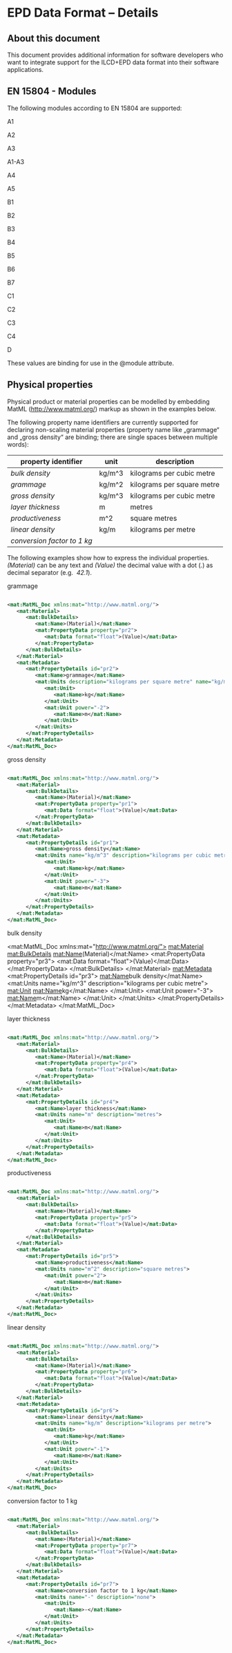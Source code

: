 # EPD Data Format – Details

## About this document

This document provides additional information for software developers who want to integrate support for the ILCD+EPD data format into their software applications.

## EN 15804 - Modules

The following modules according to EN 15804 are supported:

A1

A2

A3

A1-A3

A4

A5

B1

B2

B3

B4

B5

B6

B7

C1

C2

C3

C4

D

These values are binding for use in the @module attribute.

## Physical properties

Physical product or material properties can be modelled by embedding MatML (http://www.matml.org/) markup as shown in the examples below.

The following property name identifiers are currently supported for declaring non-scaling material properties (property name like „grammage“ and „gross density“ are binding; there are single spaces between multiple words):

| **property identifier** | **unit** | **description** |
| --- | --- | --- |
| *bulk density* | kg/m^3 | kilograms per cubic metre |
| *grammage* | kg/m^2 | kilograms per square metre |
| *gross density* | kg/m^3 | kilograms per cubic metre |
| *layer thickness* | m | metres |
| *productiveness* | m^2 | square metres |
| *linear density* | kg/m | kilograms per metre |
| *conversion factor to 1 kg* |  |  |

The following examples show how to express the individual properties. *(Material)* can be any text and *(Value)* the decimal value with a dot (.) as decimal separator (e.g.  *42.1*).

grammage

```xml

<mat:MatML_Doc xmlns:mat="http://www.matml.org/">
   <mat:Material>
      <mat:BulkDetails>
         <mat:Name>(Material)</mat:Name>
         <mat:PropertyData property="pr2">
            <mat:Data format="float">(Value)</mat:Data>
         </mat:PropertyData>
      </mat:BulkDetails>
   </mat:Material>
   <mat:Metadata>
      <mat:PropertyDetails id="pr2">
         <mat:Name>grammage</mat:Name>
         <mat:Units description="kilograms per square metre" name="kg/m^2">
            <mat:Unit>
               <mat:Name>kg</mat:Name>
            </mat:Unit>
            <mat:Unit power="-2">
               <mat:Name>m</mat:Name>
            </mat:Unit>
         </mat:Units>
      </mat:PropertyDetails>
   </mat:Metadata>
</mat:MatML_Doc>

```

gross density

```xml

<mat:MatML_Doc xmlns:mat="http://www.matml.org/">
   <mat:Material>
      <mat:BulkDetails>
         <mat:Name>(Material)</mat:Name>
         <mat:PropertyData property="pr1">
            <mat:Data format="float">(Value)</mat:Data>
         </mat:PropertyData>
      </mat:BulkDetails>
   </mat:Material>
   <mat:Metadata>
      <mat:PropertyDetails id="pr1">
         <mat:Name>gross density</mat:Name>
         <mat:Units name="kg/m^3" description="kilograms per cubic metre">
            <mat:Unit>
               <mat:Name>kg</mat:Name>
            </mat:Unit>
            <mat:Unit power="-3">
               <mat:Name>m</mat:Name>
            </mat:Unit>
         </mat:Units>
      </mat:PropertyDetails>
   </mat:Metadata>
</mat:MatML_Doc>

```

bulk density

<mat:MatML_Doc xmlns:mat="http://www.matml.org/">
   <mat:Material>
      <mat:BulkDetails>
         <mat:Name>(Material)</mat:Name>
         <mat:PropertyData property="pr3">
            <mat:Data format="float">(Value)</mat:Data>
         </mat:PropertyData>
      </mat:BulkDetails>
   </mat:Material>
   <mat:Metadata>
      <mat:PropertyDetails id="pr3">
         <mat:Name>bulk density</mat:Name>
         <mat:Units name="kg/m^3" description="kilograms per cubic metre">
            <mat:Unit>
               <mat:Name>kg</mat:Name>
            </mat:Unit>
            <mat:Unit power="-3">
               <mat:Name>m</mat:Name>
            </mat:Unit>
         </mat:Units>
      </mat:PropertyDetails>
   </mat:Metadata>
</mat:MatML_Doc>

layer thickness

```xml

<mat:MatML_Doc xmlns:mat="http://www.matml.org/">
   <mat:Material>
      <mat:BulkDetails>
         <mat:Name>(Material)</mat:Name>
         <mat:PropertyData property="pr4">
            <mat:Data format="float">(Value)</mat:Data>
         </mat:PropertyData>
      </mat:BulkDetails>
   </mat:Material>
   <mat:Metadata>
      <mat:PropertyDetails id="pr4">
         <mat:Name>layer thickness</mat:Name>
         <mat:Units name="m" description="metres">
            <mat:Unit>
               <mat:Name>m</mat:Name>
            </mat:Unit>
         </mat:Units>
      </mat:PropertyDetails>
   </mat:Metadata>
</mat:MatML_Doc>

```

productiveness

```xml

<mat:MatML_Doc xmlns:mat="http://www.matml.org/">
   <mat:Material>
      <mat:BulkDetails>
         <mat:Name>(Material)</mat:Name>
         <mat:PropertyData property="pr5">
            <mat:Data format="float">(Value)</mat:Data>
         </mat:PropertyData>
      </mat:BulkDetails>
   </mat:Material>
   <mat:Metadata>
      <mat:PropertyDetails id="pr5">
         <mat:Name>productiveness</mat:Name>
         <mat:Units name="m^2" description="square metres">
            <mat:Unit power="2">
               <mat:Name>m</mat:Name>
            </mat:Unit>
         </mat:Units>
      </mat:PropertyDetails>
   </mat:Metadata>
</mat:MatML_Doc>

```

linear density

```xml

<mat:MatML_Doc xmlns:mat="http://www.matml.org/">
   <mat:Material>
      <mat:BulkDetails>
         <mat:Name>(Material)</mat:Name>
         <mat:PropertyData property="pr6">
            <mat:Data format="float">(Value)</mat:Data>
         </mat:PropertyData>
      </mat:BulkDetails>
   </mat:Material>
   <mat:Metadata>
      <mat:PropertyDetails id="pr6">
         <mat:Name>linear density</mat:Name>
         <mat:Units name="kg/m" description="kilograms per metre">
            <mat:Unit>
               <mat:Name>kg</mat:Name>
            </mat:Unit>
            <mat:Unit power="-1">
               <mat:Name>m</mat:Name>
            </mat:Unit>
         </mat:Units>
      </mat:PropertyDetails>
   </mat:Metadata>
</mat:MatML_Doc>

```

conversion factor to 1 kg

```xml

<mat:MatML_Doc xmlns:mat="http://www.matml.org/">
   <mat:Material>
      <mat:BulkDetails>
         <mat:Name>(Material)</mat:Name>
         <mat:PropertyData property="pr7">
            <mat:Data format="float">(Value)</mat:Data>
         </mat:PropertyData>
      </mat:BulkDetails>
   </mat:Material>
   <mat:Metadata>
      <mat:PropertyDetails id="pr7">
         <mat:Name>conversion factor to 1 kg</mat:Name>
         <mat:Units name="-" description="none">
            <mat:Unit>
               <mat:Name>-</mat:Name>
            </mat:Unit>
         </mat:Units>
      </mat:PropertyDetails>
   </mat:Metadata>
</mat:MatML_Doc>

```